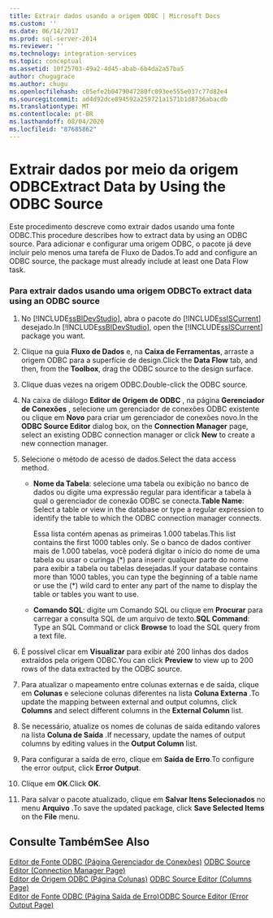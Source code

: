 ```yaml
---
title: Extrair dados usando a origem ODBC | Microsoft Docs
ms.custom: ''
ms.date: 06/14/2017
ms.prod: sql-server-2014
ms.reviewer: ''
ms.technology: integration-services
ms.topic: conceptual
ms.assetid: 10f25703-49a2-4d45-abab-6b4da2a57ba5
author: chugugrace
ms.author: chugu
ms.openlocfilehash: c05efe2b0479047280fc093ee555e037c77d82e4
ms.sourcegitcommit: ad4d92dce894592a259721a1571b1d8736abacdb
ms.translationtype: MT
ms.contentlocale: pt-BR
ms.lasthandoff: 08/04/2020
ms.locfileid: "87685862"
---
```

# <a name="extract-data-by-using-the-odbc-source"></a><span data-ttu-id="ab025-102">Extrair dados por meio da origem ODBC</span><span class="sxs-lookup"><span data-stu-id="ab025-102">Extract Data by Using the ODBC Source</span></span>
  <span data-ttu-id="ab025-103">Este procedimento descreve como extrair dados usando uma fonte ODBC.</span><span class="sxs-lookup"><span data-stu-id="ab025-103">This procedure describes how to extract data by using an ODBC source.</span></span> <span data-ttu-id="ab025-104">Para adicionar e configurar uma origem ODBC, o pacote já deve incluir pelo menos uma tarefa de Fluxo de Dados.</span><span class="sxs-lookup"><span data-stu-id="ab025-104">To add and configure an ODBC source, the package must already include at least one Data Flow task.</span></span>  
  
### <a name="to-extract-data-using-an-odbc-source"></a><span data-ttu-id="ab025-105">Para extrair dados usando uma origem ODBC</span><span class="sxs-lookup"><span data-stu-id="ab025-105">To extract data using an ODBC source</span></span>  
  
1.  <span data-ttu-id="ab025-106">No [!INCLUDE[ssBIDevStudio](../../includes/ssbidevstudio-md.md)], abra o pacote do [!INCLUDE[ssISCurrent](../../includes/ssiscurrent-md.md)] desejado.</span><span class="sxs-lookup"><span data-stu-id="ab025-106">In [!INCLUDE[ssBIDevStudio](../../includes/ssbidevstudio-md.md)], open the [!INCLUDE[ssISCurrent](../../includes/ssiscurrent-md.md)] package you want.</span></span>  
  
2.  <span data-ttu-id="ab025-107">Clique na guia **Fluxo de Dados** e, na **Caixa de Ferramentas**, arraste a origem ODBC para a superfície de design.</span><span class="sxs-lookup"><span data-stu-id="ab025-107">Click the **Data Flow** tab, and then, from the **Toolbox**, drag the ODBC source to the design surface.</span></span>  
  
3.  <span data-ttu-id="ab025-108">Clique duas vezes na origem ODBC.</span><span class="sxs-lookup"><span data-stu-id="ab025-108">Double-click the ODBC source.</span></span>  
  
4.  <span data-ttu-id="ab025-109">Na caixa de diálogo **Editor de Origem de ODBC** , na página **Gerenciador de Conexões** , selecione um gerenciador de conexões ODBC existente ou clique em **Novo** para criar um gerenciador de conexões novo.</span><span class="sxs-lookup"><span data-stu-id="ab025-109">In the **ODBC Source Editor** dialog box, on the **Connection Manager** page, select an existing ODBC connection manager or click **New** to create a new connection manager.</span></span>  
  
5.  <span data-ttu-id="ab025-110">Selecione o método de acesso de dados.</span><span class="sxs-lookup"><span data-stu-id="ab025-110">Select the data access method.</span></span>  
  
    -   <span data-ttu-id="ab025-111">**Nome da Tabela**: selecione uma tabela ou exibição no banco de dados ou digite uma expressão regular para identificar a tabela à qual o gerenciador de conexão ODBC se conecta.</span><span class="sxs-lookup"><span data-stu-id="ab025-111">**Table Name**: Select a table or view in the database or type a regular expression to identify the table to which the ODBC connection manager connects.</span></span>  
  
         <span data-ttu-id="ab025-112">Essa lista contém apenas as primeiras 1.000 tabelas.</span><span class="sxs-lookup"><span data-stu-id="ab025-112">This list contains the first 1000 tables only.</span></span> <span data-ttu-id="ab025-113">Se o banco de dados contiver mais de 1.000 tabelas, você poderá digitar o início do nome de uma tabela ou usar o curinga (\*) para inserir qualquer parte do nome para exibir a tabela ou tabelas desejadas.</span><span class="sxs-lookup"><span data-stu-id="ab025-113">If your database contains more than 1000 tables, you can type the beginning of a table name or use the (\*) wild card to enter any part of the name to display the table or tables you want to use.</span></span>  
  
    -   <span data-ttu-id="ab025-114">**Comando SQL**: digite um Comando SQL ou clique em **Procurar** para carregar a consulta SQL de um arquivo de texto.</span><span class="sxs-lookup"><span data-stu-id="ab025-114">**SQL Command**: Type an SQL Command or click **Browse** to load the SQL query from a text file.</span></span>  
  
6.  <span data-ttu-id="ab025-115">É possível clicar em **Visualizar** para exibir até 200 linhas dos dados extraídos pela origem ODBC.</span><span class="sxs-lookup"><span data-stu-id="ab025-115">You can click **Preview** to view up to 200 rows of the data extracted by the ODBC source.</span></span>  
  
7.  <span data-ttu-id="ab025-116">Para atualizar o mapeamento entre colunas externas e de saída, clique em **Colunas** e selecione colunas diferentes na lista **Coluna Externa** .</span><span class="sxs-lookup"><span data-stu-id="ab025-116">To update the mapping between external and output columns, click **Columns** and select different columns in the **External Column** list.</span></span>  
  
8.  <span data-ttu-id="ab025-117">Se necessário, atualize os nomes de colunas de saída editando valores na lista **Coluna de Saída** .</span><span class="sxs-lookup"><span data-stu-id="ab025-117">If necessary, update the names of output columns by editing values in the **Output Column** list.</span></span>  
  
9. <span data-ttu-id="ab025-118">Para configurar a saída de erro, clique em **Saída de Erro**.</span><span class="sxs-lookup"><span data-stu-id="ab025-118">To configure the error output, click **Error Output**.</span></span>  
  
10. <span data-ttu-id="ab025-119">Clique em **OK**.</span><span class="sxs-lookup"><span data-stu-id="ab025-119">Click **OK**.</span></span>  
  
11. <span data-ttu-id="ab025-120">Para salvar o pacote atualizado, clique em **Salvar Itens Selecionados** no menu **Arquivo** .</span><span class="sxs-lookup"><span data-stu-id="ab025-120">To save the updated package, click **Save Selected Items** on the **File** menu.</span></span>  
  
## <a name="see-also"></a><span data-ttu-id="ab025-121">Consulte Também</span><span class="sxs-lookup"><span data-stu-id="ab025-121">See Also</span></span>  
 <span data-ttu-id="ab025-122">[Editor de Fonte ODBC &#40;Página Gerenciador de Conexões&#41;](../odbc-source-editor-connection-manager-page.md) </span><span class="sxs-lookup"><span data-stu-id="ab025-122">[ODBC Source Editor &#40;Connection Manager Page&#41;](../odbc-source-editor-connection-manager-page.md) </span></span>  
 <span data-ttu-id="ab025-123">[Editor de Origem ODBC &#40;Página Colunas&#41;](../odbc-source-editor-columns-page.md) </span><span class="sxs-lookup"><span data-stu-id="ab025-123">[ODBC Source Editor &#40;Columns Page&#41;](../odbc-source-editor-columns-page.md) </span></span>  
 [<span data-ttu-id="ab025-124">Editor de Fonte ODBC &#40;Página Saída de Erro&#41;</span><span class="sxs-lookup"><span data-stu-id="ab025-124">ODBC Source Editor &#40;Error Output Page&#41;</span></span>](../odbc-source-editor-error-output-page.md)  
  
  
